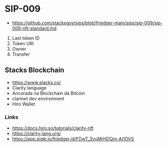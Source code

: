 # SIP-009

- https://github.com/stacksgov/sips/blob/friedger-main/sips/sip-009/sip-009-nft-standard.md

1. Last token ID
1. Token URI
1. Owner
1. Transfer

## Stacks Blockchain

- https://www.stacks.co/
- Clarity language
- Ancorada na Blockchain da Bitcoin
- clarinet dev environment
- Hiro Wallet

### Links

- https://docs.hiro.so/tutorials/clarity-nft
- https://clarity-lang.org/
- https://app.sigle.io/friedger.id/FDwT_3yuMrHDQm-Ai1OVS

